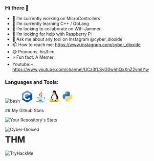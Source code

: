 ### Hi there 👋




- 🔭 I’m currently working on MicroControllers
- 🌱 I’m currently learning C++ / GoLang
- 👯 I’m looking to collaborate on Wifi-Jammer
- 🤔 I’m looking for help with Raspberry Pi
- 💬 Ask me about any tool on Instagram @cyber_dioxide
- 📫 How to reach me: https://www.instagram.com/cyber_dioxide
- 😄 Pronouns: his/him
- ⚡ Fun fact: A Memer
- Youtube:~ https://www.youtube.com/channel/UCz3fLSyG0whhQxXnZ2vmIYw

<h3 align="left">Languages and Tools:</h3>
<p align="left"> <a href="https://www.gnu.org/software/bash/" target="_blank"> <img src="https://www.vectorlogo.zone/logos/gnu_bash/gnu_bash-icon.svg" alt="bash" width="40" height="40"/> </a> <a href="https://www.cprogramming.com/" target="_blank"> <img src="https://raw.githubusercontent.com/devicons/devicon/master/icons/c/c-original.svg" alt="c" width="40" height="40"/> </a> <a href="https://www.java.com" target="_blank"> <img src="https://raw.githubusercontent.com/devicons/devicon/master/icons/java/java-original.svg" alt="java" width="40" height="40"/> </a> <a href="https://www.linux.org/" target="_blank"> <img src="https://raw.githubusercontent.com/devicons/devicon/master/icons/linux/linux-original.svg" alt="linux" width="40" height="40"/> </a> <a href="https://www.python.org" target="_blank"> <img src="https://raw.githubusercontent.com/devicons/devicon/master/icons/python/python-original.svg" alt="python" width="40" height="40"/> </a> </p>
## My Github Stats

![Your Repository's Stats](https://github-readme-stats.vercel.app/api?username=Cyber-Dioxide&show_icons=true)
<p><img align="left" src="https://github-readme-stats.vercel.app/api/top-langs?username=Cyber-Dioxide&show_icons=true&locale=en&layout=compact" alt="Cyber-Dioixed" /></p>


# THM
<img src="https://tryhackme-badges.s3.amazonaws.com/CyberDioxide.png" alt="TryHackMe">

